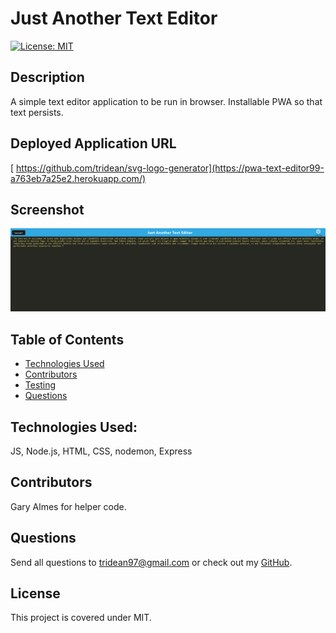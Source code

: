 # Just Another Text Editor
  [![License: MIT](https://img.shields.io/badge/License-MIT-yellow.svg)](https://opensource.org/licenses/MIT)
  ## Description
  A simple text editor application to be run in browser. Installable PWA so that text persists.
  ## Deployed Application URL
  [ https://github.com/tridean/svg-logo-generator](https://pwa-text-editor99-a763eb7a25e2.herokuapp.com/)
  ## Screenshot
  ![screenshot](./assets/screenshot.png)
  ## Table of Contents
  * [Technologies Used](#Technologies-Used)
  * [Contributors](#contributors)
  * [Testing](#testing)
  * [Questions](#questions)
  ## Technologies Used:
  JS, Node.js, HTML, CSS, nodemon, Express
  ## Contributors
  Gary Almes for helper code.
  ## Questions
  Send all questions to tridean97@gmail.com or check out my [GitHub](https://github.com/tridean).
  ## License
This project is covered under MIT.
